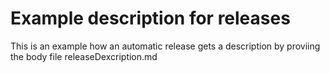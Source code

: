  # Example description for releases
 
This is an example how an automatic release gets a description by proviing the body file releaseDexcription.md